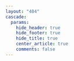 ```yaml
---
layout: "404"
cascade:
  params:
    hide_header: true
    hide_footer: true
    hide_title: true
    center_article: true
    comments: false
---
```

